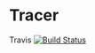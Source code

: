 # Tracer

Travis  [![Build Status](https://travis-ci.com/shchavinskyi/Tracer.svg?branch=master)](https://travis-ci.com/shchavinskyi/Tracer)
